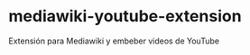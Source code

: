 mediawiki-youtube-extension
===========================

Extensión para Mediawiki y embeber videos de YouTube